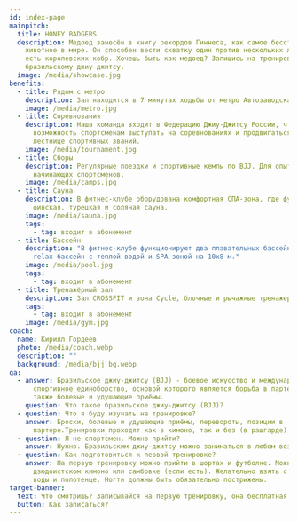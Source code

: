 ```yaml
---
id: index-page
mainpitch:
  title: HONEY BADGERS
  description: Медоед занесён в книгу рекордов Гиннеса, как самое бесстрашное
    животное в мире. Он способен вести схватку один против нескольких львов и
    есть королевских кобр. Хочешь быть как медоед? Запишись на тренировку по
    бразильскому джиу-джитсу.
  image: /media/showcase.jpg
benefits:
  - title: Рядом с метро
    description: Зал находится в 7 минутах ходьбы от метро Автозаводская.
    image: /media/metro.jpg
  - title: Соревнования
    description: Наша команда входит в Федерацию Джиу-Джитсу России, что дает
      возможность спортсменам выступать на соревнованиях и продвигаться по
      лестнице спортивных званий.
    image: /media/tournament.jpg
  - title: Сборы
    description: Регулярные поездки и спортивные кемпы по BJJ. Для опытных и
      начинающих спортсменов.
    image: /media/camps.jpg
  - title: Сауна
    description: В фитнес-клубе оборудована комфортная СПА-зона, где функционирует
      финская, турецкая и соляная сауна.
    image: /media/sauna.jpg
    tags:
      - tag: входит в абонемент
  - title: Бассейн
    description: "В фитнес-клубе функционируют два плавательных бассейна: 35х8 м и
      relax-бассейн с теплой водой и SPA-зоной на 10х8 м."
    image: /media/pool.jpg
    tags:
      - tag: входит в абонемент
  - title: Тренажёрный зал
    description: Зал CROSSFIT и зона Cycle, блочные и рычажные тренажеры.
    tags:
      - tag: входит в абонемент
    image: /media/gym.jpg
coach:
  name: Кирилл Гордеев
  photo: /media/coach.webp
  description: ""
  background: /media/bjj_bg.webp
qa:
  - answer: Бразильское джиу-джитсу (BJJ) - боевое искусство и международное
      спортивное единоборство, основой которого является борьба в партере, а
      также болевые и удушающие приёмы.
    question: Что такое бразильское джиу-джитсу (BJJ)?
  - question: Что я буду изучать на тренировке?
    answer: Броски, болевые и удушающие приёмы, перевороты, позиции в
      партере.Тренировки проходят как в кимоно, так и без (в рашгарде).
  - question: Я не спортсмен. Можно прийти?
    answer: Нужно. Бразильским джиу-джитсу можно заниматься в любом возрасте с нуля.
  - question: Как подготовиться к первой тренировке?
    answer: На первую тренировку можно прийти в шортах и футболке. Можно прийти в
      дзюдоистском кимоно или самбовке (если есть). Желательно взять с собой
      воды и полотенце. Ногти должны быть обязательно пострижены.
target-banner:
  text: Что смотришь? Записывайся на первую тренировку, она бесплатная.
  button: Как записаться?
---
```

